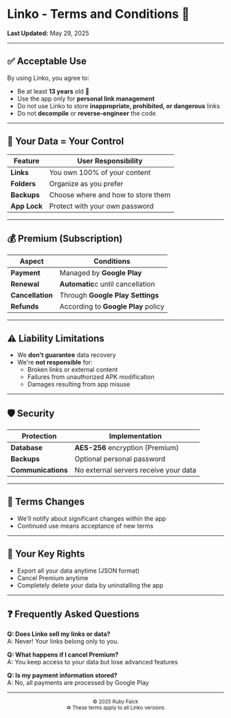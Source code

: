 # Linko - Terms and Conditions 📜

**Last Updated:** May 29, 2025

---

## ✅ Acceptable Use
By using Linko, you agree to:
- Be at least **13 years** old 🧒
- Use the app only for **personal link management**
- Do not use Linko to store **inappropriate, prohibited, or dangerous** links
- Do not **decompile** or **reverse-engineer** the code

---

## 🔐 Your Data = Your Control

| Feature         | User Responsibility                |
|-----------------|------------------------------------|
| **Links**       | You own 100% of your content       |
| **Folders**     | Organize as you prefer             |
| **Backups**     | Choose where and how to store them |
| **App Lock**    | Protect with your own password     |

---

## 💰 Premium (Subscription)
| Aspect          | Conditions                           |
|-----------------|--------------------------------------|
| **Payment**     | Managed by **Google Play**           |
| **Renewal**     | **Automatic**c until cancellation    |
| **Cancellation**| Through **Google Play Settings**     |
| **Refunds**     | According to **Google Play** policy  |

---

## ⚠️ Liability Limitations
- We **don't guarantee** data recovery
- We're **not responsible** for:
  - Broken links or external content
  - Failures from unauthorized APK modification
  - Damages resulting from app misuse

---

## 🛡️ Security
| Protection       | Implementation                                       |
|------------------|------------------------------------------------------|
| **Database**     | **AES-256** encryption (Premium)                     |
| **Backups**      | Optional personal password                           |
| **Communications**| No external servers receive your data               |

---

## 📝 Terms Changes
- We'll notify about significant changes within the app
- Continued use means acceptance of new terms

---

## 🔄 Your Key Rights
- Export all your data anytime (JSON format)
- Cancel Premium anytime
- Completely delete your data by uninstalling the app

---

## ❓ Frequently Asked Questions

**Q: Does Linko sell my links or data?**  
A: Never! Your links belong only to you.

**Q: What happens if I cancel Premium?**  
A: You keep access to your data but lose advanced features

**Q: Is my payment information stored?**  
A: No, all payments are processed by Google Play

---

<div align="center">
<sub>© 2025 Ruby Faick</sub><br>
<sub>♻️ These terms apply to all Linko versions</sub>
</div>
